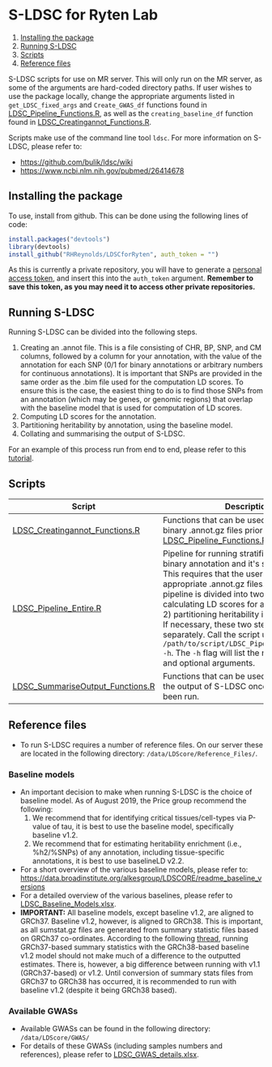 # S-LDSC for Ryten Lab 
1. [Installing the package](#install)
2. [Running S-LDSC](#running)
3. [Scripts](#scripts)
4. [Reference files](#reference_files)

S-LDSC scripts for use on MR server. This will only run on the MR server, as some of the arguments are hard-coded directory paths. If user wishes to use the package locally, change the appropriate arguments listed in `get_LDSC_fixed_args` and `Create_GWAS_df` functions found in [LDSC_Pipeline_Functions.R](R/LDSC_Pipeline_Functions.R), as well as the `creating_baseline_df` function found in [LDSC_Creatingannot_Functions.R](R/LDSC_Creatingannot_Functions.R).

Scripts make use of the command line tool `ldsc`. For more information on S-LDSC, please refer to: 
- https://github.com/bulik/ldsc/wiki
- https://www.ncbi.nlm.nih.gov/pubmed/26414678

## Installing the package <a name="install"></a>
To use, install from github. This can be done using the following lines of code:

``` r
install.packages("devtools")
library(devtools)
install_github("RHReynolds/LDSCforRyten", auth_token = "")
```

As this is currently a private repository, you will have to generate a [personal access token](https://help.github.com/en/articles/creating-a-personal-access-token-for-the-command-line), and insert this into the ```auth_token``` argument. **Remember to save this token, as you may need it to access other private repositories.**

## Running S-LDSC <a name="running"></a>
Running S-LDSC can be divided into the following steps.
1. Creating an .annot file. This is a file consisting of CHR, BP, SNP, and CM columns, followed by a column for your annotation, with the value of the annotation for each SNP (0/1 for binary annotations or arbitrary numbers for continuous annotations). It is important that SNPs are provided in the same order as the .bim file used for the computation LD scores. To ensure this is the case, the easiest thing to do is to find those SNPs from an annotation (which may be genes, or genomic regions) that overlap with the baseline model that is used for computation of LD scores. 
2. Computing LD scores for the annotation.
3. Partitioning heritability by annotation, using the baseline model.
4. Collating and summarising the output of S-LDSC.

For an example of this process run from end to end, please refer to this [tutorial](pipelines/tutorial.html).

## Scripts <a name="scripts"></a>

Script | Description | Author(s)
------ | ----------- | ---------
[LDSC_Creatingannot_Functions.R](R/LDSC_Creatingannot_Functions.R) | Functions that can be used for creating binary .annot.gz files prior to running [LDSC_Pipeline_Functions.R](R/LDSC_Pipeline_Functions.R). | RHR
[LDSC_Pipeline_Entire.R](pipelines/LDSC_Pipeline_Entire.R) | Pipeline for running stratified LDSC with a binary annotation and it's subcategories. This requires that the user has created the appropriate .annot.gz files. Note that this pipeline is divided into two steps: 1) calculating LD scores for an annotation and 2) partitioning heritability in the annotation. If necessary, these two steps can be run separately. Call the script using: `Rscript /path/to/script/LDSC_Pipeline_Functions.R -h`. The `-h` flag will list the required inputs and optional arguments. | RHR
[LDSC_SummariseOutput_Functions.R](R/LDSC_SummariseOutput_Functions.R) | Functions that can be used to summarise the output of S-LDSC once pipeline has been run. | RHR

## Reference files <a name="reference_files"></a>
- To run S-LDSC requires a number of reference files. On our server these are located in the following directory: `/data/LDScore/Reference_Files/`.

### Baseline models
- An important decision to make when running S-LDSC is the choice of baseline model. As of August 2019, the Price group recommend the following: 
    1. We recommend that for identifying critical tissues/cell-types via P-value of tau, it is best to use the baseline model, specifically baseline v1.2.
    2. We recommend that for estimating heritability enrichment (i.e., %h2/%SNPs) of any annotation, including tissue-specific annotations, it is best to use baselineLD v2.2.
- For a short overview of the various baseline models, please refer to: https://data.broadinstitute.org/alkesgroup/LDSCORE/readme_baseline_versions
- For a detailed overview of the various baselines, please refer to [LDSC_Baseline_Models.xlsx](misc/LDSC_Baseline_Models.xlsx).
- **IMPORTANT:** All baseline models, except baseline v1.2, are aligned to GRCh37. Baseline v1.2, however, is aligned to GRCh38. This is important, as all sumstat.gz files are generated from summary statistic files based on GRCh37 co-ordinates. According to the following [thread](https://groups.google.com/forum/#!topic/ldsc_users/_wIQrqK57Nc), running GRCh37-based summary statistics with the GRCh38-based baseline v1.2 model should not make much of a difference to the outputted estimates. There is, however, a big difference between running with v1.1 (GRCh37-based) or v1.2. Until conversion of summary stats files from GRCh37 to GRCh38 has occurred, it is recommended to run with baseline v1.2 (despite it being GRCh38 based).

### Available GWASs
- Available GWASs can be found in the following directory: `/data/LDScore/GWAS/`
- For details of these GWASs (including samples numbers and references), please refer to [LDSC_GWAS_details.xlsx](misc/LDSC_GWAS_details.xlsx).
  
